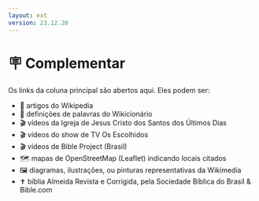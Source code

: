 ```yaml
---
layout: ext
version: 23.12.20
---
```


# 🪧 Complementar

Os links da coluna principal são abertos aqui. Eles podem ser:

- 📰 artigos do Wikipedia
- 📔 definições de palavras do Wikicionário
- 🎬 vídeos da Igreja de Jesus Cristo dos Santos dos Últimos Dias
- 🎬 vídeos do show de TV Os Escolhidos
- 🎬 vídeos de Bible Project (Brasil)
- 🗺️ mapas de OpenStreetMap (Leaflet) indicando locais citados
- 🖼️ diagramas, ilustrações, ou pinturas representativas da Wikimedia
- ✝️ bíblia Almeida Revista e Corrigida, pela Sociedade Bíblica do Brasil & Bible.com

